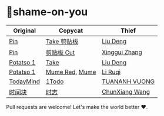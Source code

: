 # 🖕shame-on-you

| Original | Copycat | Thief |
|----|----|----|
| [Pin](https://itunes.apple.com/app/id1039643846) | [Take 剪贴板](https://itunes.apple.com/app/id1266659727) | [Liu Deng](http://weibo.com/iostake) |
| [Pin](https://itunes.apple.com/app/id1039643846) | [剪贴板 Cut](https://itunes.apple.com/app/id1156808469) | [Xinggui Zhang](mailto://np2016.ant@gmail.com) |
| [Potatso 1](https://github.com/Potatso/Potatso) | [Take](https://itunes.apple.com/app/id1176857712) | [Liu Deng](http://weibo.com/iostake) |
| [Potatso 1](https://github.com/Potatso/Potatso) | [Mume Red](https://itunes.apple.com/cn/app/id1256315160?mt=8), [Mume](https://itunes.apple.com/us/app/id1144787928?mt=8) | [Li Ruqi](https://twitter.com/liruqi) |
| [TodayMind](https://itunes.apple.com/app/id1207158665) | [1Todo](https://itunes.apple.com/app/id1209815313) | [TUANANH VUONG](https://1began.com/) |
| [时间块](https://itunes.apple.com/app/id1086617993) | [时志](https://itunes.apple.com/app/id1260436655) | [ChunXiang Wang](http://weibo.com/u/3494661830) |

Pull requests are welcome! Let's make the world better ❤️.

